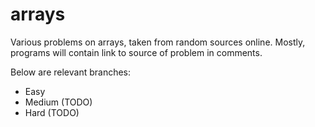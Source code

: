# arrays
Various problems on arrays, taken from random sources online. Mostly, programs will contain link to source of problem in comments.

Below are relevant branches:
- Easy
- Medium (TODO)
- Hard (TODO)
